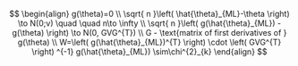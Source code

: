 $$
\begin{align}
g(\theta)=0 \\
\sqrt{ n }\left( \hat{\theta}_{ML}-\theta \right) \to N(0;v) \quad \quad n\to \infty \\
\sqrt{ n }\left( g(\hat{\theta}_{ML}) -g(\theta)  \right) \to N(0, GVG^{T}) \\
G - \text{matrix of first derivatives of } g(\theta) \\
W=\left( g(\hat{\theta}_{ML})^{T} \right)  \cdot   \left( GVG^{T} \right) ^{-1} g(\hat{\theta}_{ML}) \sim\chi^{2}_{k}
\end{align}
$$
